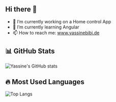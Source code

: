 
## Hi there 👋

- 🔭 I’m currently working on a Home control App
- 🌱 I’m currently learning Angular
-  📫 How to reach me: www.yassinebibi.de
   
## 📊 GitHub Stats
![Yassine's GitHub stats](https://github-readme-stats.vercel.app/api?username=YassineBibi02&show_icons=true&theme=radical)


## 🔥 Most Used Languages
![Top Langs](https://github-readme-stats.vercel.app/api/top-langs/?username=YassineBibi02&layout=compact&theme=radical)

<!--
**YassineBibi02/YassineBibi02** is a ✨ _special_ ✨ repository because its `README.md` (this file) appears on your GitHub profile.

Here are some ideas to get you started:

- 🔭 I’m currently working on ...
- 🌱 I’m currently learning ...
- 👯 I’m looking to collaborate on ...
- 🤔 I’m looking for help with ...
- 💬 Ask me about ...
- 📫 How to reach me: ...
- 😄 Pronouns: ...
- ⚡ Fun fact: ...
-->
